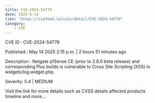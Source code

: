 ```yaml
---
title: CVE-2024-54779
date: 2025-5-14
lien: "https://cvefeed.io/vuln/detail/CVE-2024-54779"
category:
    - CVE
---
```


CVE ID : CVE-2024-54779

Published :  May 14
2025
2:15 p.m. | 2 hours
51 minutes ago

Description : Netgate pfSense CE (prior to 2.8.0 beta release) and corresponding Plus builds is vulnerable to Cross Site Scripting (XSS) in widgets/log.widget.php.

Severity: 5.4 | MEDIUM

Visit the link for more details
such as CVSS details
affected products
timeline
and more...
